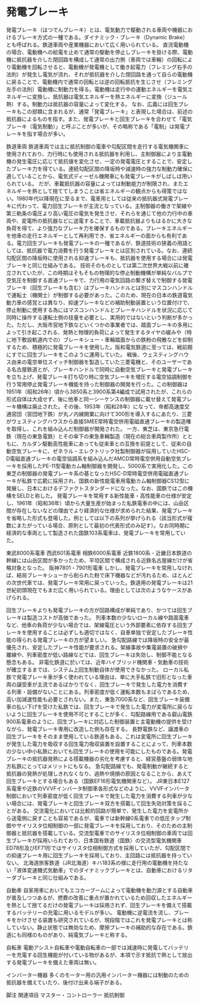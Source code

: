 # 発電ブレーキ

発電ブレーキ（はつでんブレーキ）とは、電気動力で駆動される車両や機器におけるブレーキ方式の一種である。ダイナミック・ブレーキ（Dynamic Brake）とも呼ばれる。鉄道車両や産業機器において広く用いられている。
直流電動機の場合、電動機への給電を止めて通常の駆動を停止しブレーキを掛ける際、電動機に抵抗器を介した閉回路を構成して通常の出力側（車両では車輪）の回転により電動機を回転させると、電動機が発電機として働き起電力（フレミング右手の法則）が発生し電気が流れ、それが抵抗器を介した閉回路を通って自らの電動機に戻ることで、電動機内で通常の回転とは逆の回転抵抗を生じさせ（フレミング左手の法則）電動機に制動力を得る。電動機は走行中の運動エネルギーを電気エネルギーに変換し、抵抗器は電気エネルギーを熱エネルギーに変換（ジュール熱）する。制動力は抵抗器の容量によって変化する。
なお、広義には回生ブレーキもこの部類に含まれるが、通常「発電ブレーキ」と表現した場合は、前述の抵抗器によるものを指す。また、発電ブレーキと回生ブレーキを合わせて「電気ブレーキ（電気制動）」と呼ぶことが多いが、その略称である「電制」は発電ブレーキを指す場合が多い。

鉄道車両
鉄道車両では主に抵抗制御の電車や勾配区間を走行する電気機関車に使用されており、力行時にも使用される抵抗器を利用し、主制御器により主電動機の発生電圧に応じて抵抗値を変化させ、一定の発電電圧とすることで、安定したブレーキ力を得ている。連続勾配区間の降坂時や減速時の強力な制動力確保に適していることから、電気式ディーゼル機関車にも発電ブレーキがしばしば用いられている。
だが、車載抵抗器の容量によっては制動能力が制限され、またエネルギーを熱として捨ててしまうことは省エネルギーの観点からも得策ではない。1980年代以降現在に至るまで、電車用としては従来の抵抗器式発電ブレーキに代わって、電力回生ブレーキが主流となっている。主制御器の働きで架線や第三軌条の電圧より高い電圧の電気を発生させ、それらを通じて他の力行中の車両や、変電所の抵抗器などに送電することで、車載抵抗器よりもはるかに大きな負荷を得て、より強力なブレーキ力を確保するものである。ブレーキエネルギーを他車の走行エネルギーとして再利用でき、省エネルギーの面からも有利である。電力回生ブレーキも発電ブレーキの一種であるが、鉄道技術の狭義の用語としては、抵抗器で電力消費を行う発電ブレーキとは区別されている。なお、連続勾配区間の降坂時に使用される抑速ブレーキも、抵抗器を使用する場合には発電ブレーキと同じ仕組みである。
技術そのものとしては第二次世界大戦以前に確立されていたが、この時期はそもそもの物理的な停止制動機構が単純なバルブで空気圧を制御する直通ブレーキで、力行用の電気回路の繋ぎ替えで制御する発電ブレーキ（回生ブレーキも含む）はブレーキハンドルとは別にマスコンハンドルで運転士（機関士）が制御する必要があった。このため、現在の日本の鉄道電気動力車の感覚とは異なり、抑速ブレーキなどの補助制動装置という位置付けで、停止制動に使用する為にはマスコンハンドルとブレーキハンドルを状況に応じて同時に操作する運転士側の技量を必要とし、実用的ではないという判断が多かった。ただし、大阪市営地下鉄などいくつかの事業者では、踏面ブレーキの多用によって引き起こされる、発熱と物理的負荷によって発生するタイヤの緩みや（特に地下敷設軌道内での）ブレーキシュー・車輪踏面からの鉄粉の飛散などを抑制するため、積極的に発電ブレーキを使用した。阪和電気鉄道に至っては、戦前期にすでに回生ブレーキをこのように運用していた。
戦後、ウェスティングハウス由来の電空単位スイッチ制御器を製造していた三菱電機と、そのユーザーである名古屋鉄道とが、ブレーキハンドルで同時に自動空気ブレーキと発電ブレーキを立ち上げ、発電ブレーキ打ち切り時に空気ブレーキを増圧する電空協調制御を行う常用停止発電ブレーキ機能を持った制御器の開発を行った。この制御器は1951年（昭和26年）頃から3850系と3900系第4編成で試用されたが、これらの形式自体は大成せず、後に他車と同一シーケンスの制御器に載せ替えて発電ブレーキ機構は廃止された。その後、1953年（昭和28年）になって、帝都高速度交通営団（営団地下鉄）が丸ノ内線開業に向けて300形を導入するにあたり、三菱がウェスティングハウスから直接SMEE常時電空併用電磁直通ブレーキの製造権を取得し、これを組み込んだ制御器が開発された。
一方、東芝は、東京急行電鉄（現在の東急電鉄）とその傘下の東急車輛製造（現在の総合車両製作所）とともに、カルダン駆動高性能車にあっても従来車との互換を前提として、従来の自動空気ブレーキに、ゼネラル・エレクトリック社製制御器が採用していたHSC-D電磁直通ブレーキの電空協調系を組み込んだAMCD常時電空併用自動空気ブレーキを採用したPE-11型電動カム軸制御器を開発し、5000系で実用化した。この東芝の制御器の発電ブレーキ系の基となったHSC-D常時電空併用電磁直通ブレーキが私鉄で広範に採用され、国鉄の新性能電車用電動カム軸制御器CS12型に発展し、日本におけるデファクトスタンダードになった。なお、国鉄ではこの機構をSELDと称した。
発電ブレーキを常用する新性能車・高性能車の仕様が安定し、1961年（昭和36年）頃から大量生産が始まった私鉄電車の中には、山岳区間が存在しないなどの理由でより経済的な仕様が求められた結果、発電ブレーキを省略した形式も登場した。例としては以下の系列が挙げられる（該当形式が複数にまたがっている場合、原則として最初の代表形式のみ記す）。なお同時期に経済的な車両として製造された国鉄103系電車は、発電ブレーキを常用していた。

東武8000系電車
西武601系電車
相鉄6000系電車
近鉄1800系 - 近畿日本鉄道の幹線には山岳区間が多かったため、平坦区間で構成される近鉄名古屋線だけが省略対象となった。
阪神7801・7901形電車
しかし、発電ブレーキを常用しなければ、結局ブレーキシューから削られた粉で床下機器などが汚れるため、ほとんどの次世代車では、発電ブレーキ常用に戻っていった。鉄道用の発電ブレーキは21世紀初頭現在でもまだ広く用いられている。理由としては次のようなケースがあげられる。

回生ブレーキよりも発電ブレーキの方が回路構成が単純であり、かつては回生ブレーキは製造コストが高価であった。
列車本数の少ないローカル線や路面電車など、他車の負荷が少ない場合では、架線電圧という外部要素に依存する回生ブレーキを使用することは必ずしも適切ではなく、自車単独で安定したブレーキ性能の得られる発電ブレーキの方が望ましい。
急勾配路線では降坂時の安全が最優先され、安定したブレーキ性能が要求される。架線事故や集電装置の破損や離線や、列車密度が低い路線などでは、回生ブレーキは失効し、制御不能となる懸念もある。
非電化鉄道に於いては、近年ハイブリッド機関車・気動車の技術が確立するまでは、システム上回生制動自体が使用できなかった。
ローカル私鉄で発電ブレーキ車が多く使われている理由は、単に大手私鉄で旧形となった車両の譲受車が主流であるばかりでなく、回生ブレーキで発生した電力を消費する列車・設備がないことにある。列車密度が低く運転本数もまばらであるため、高い加減速性能も必要とされない。また、東急7000系など、回生ブレーキ装備車の払い下げを受けた私鉄では、回生ブレーキで発生した電力が変電所に戻らないように回生ブレーキを使用不可とすることが多く、勾配路線用である叡山電鉄900系電車のように、回生ブレーキに対応した制御装置と主電動機の提供を受けながら、発電ブレーキ専用に改造した例も存在する。
長野電鉄など、譲渡車の回生ブレーキをそのまま使用している鉄道もある。これは変電所に回生ブレーキが発生した電力を吸収する回生電力吸収装置を設置することによって、列車本数の少ない中小私鉄においても回生ブレーキの使用を可能にしたものである。発電ブレーキの抵抗器発熱による搭載機器の劣化を考慮すると、経営基盤の弱体な地方私鉄にとってはメリットにもなる。
急勾配路線でも、発電制動が継続すると抵抗器の発熱が処理しきれなくなり、過熱や焼損の原因となることから、あえて回生ブレーキとする場合もある（国鉄EF16形電気機関車など）。
JR東日本E127系電車や近鉄のVVVFインバータ制御車各形式などのように、VVVFインバータ制御において列車密度が低く回生ブレーキで発生した電力を消費する列車が少ない場合には、発電ブレーキと回生ブレーキ双方を搭載して回生失効対策を採ることがある。
交流電化においては比較的回路が簡単で、発生した電力を変電所から送電側に戻すことも容易であるが、電車では新幹線0系電車での低圧タップ制御やサイリスタ位相制御の一部に発電ブレーキを採用しており、そのための主制御器と抵抗器を搭載している。交流型電車でのサイリスタ位相制御の車両では回生ブレーキが採用いられており、日本国有鉄道（国鉄）の交流型電気機関車ED78形及びEF71形ではサイリスタ位相制御方式を採用していたが、勾配区間での抑速ブレーキ用に回生ブレーキを採用しており、主回路には抵抗器を持っていない。
北海道旅客鉄道（JR北海道）キハ183系の様に走行用の電動機を持たない「液体変速機式気動車」でのダイナミックブレーキとは、自動車におけるリターダブレーキと同じ仕組みである。

自動車
自家用車においてもエコカーブームによって電動機を動力源とする自動車が普及しつつあるが、燃費の改善に重点が置かれているため回収したエネルギーを熱として捨てるだけの発電ブレーキは採用されず、回生ブレーキを備えて搭載するバッテリーの充電に用いるモデルが多い。
電動機に逆電流を流し、ブレーキをかけさせる装置も研究されているが、現段階ではこれを発電ブレーキとは称していない。静止状態では無効なため、摩擦ブレーキの補助的な存在である。鉄道にも同様のものがあり、純電気ブレーキと称する。

自転車
電動アシスト自転車や電動自転車の一部では減速時に発電してバッテリーを充電する回生機能が付いている物があるが、本項で示す抵抗で熱として放出する発電ブレーキを備えた車両は無い。

インバーター機器
多くのモーター用の汎用インバーター機器には制動のための抵抗器を備えていたり、後付け出来る端子がある。

脚注
関連項目
マスター・コントローラー
抵抗制御
